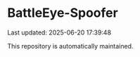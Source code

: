 # BattleEye-Spoofer

Last updated: 2025-06-20 17:39:48

This repository is automatically maintained.
